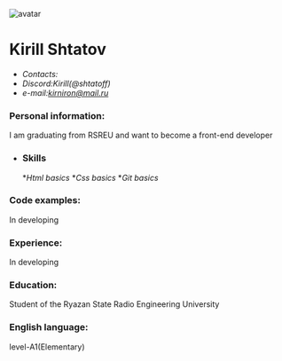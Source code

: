 ![avatar](https://i.ibb.co/xXtL6R7/znl7pmb3xzc-1-9jryi.jpg)  
# Kirill Shtatov
* *Contacts:*
*  *Discord:Kirill(@shtatoff)*
*  *e-mail:kirniron@mail.ru*
###  Personal information:
I am graduating from RSREU and want to become a front-end developer
* ### Skills
  **Html basics*
  **Css basics*
  **Git basics*
### Code examples:
In developing 
### Experience:
In developing
### Education:
Student of the Ryazan State Radio Engineering University
### English language:
level-A1(Elementary)

